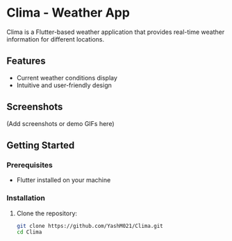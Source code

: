 # Clima - Weather App

Clima is a Flutter-based weather application that provides real-time weather information for different locations.

## Features

- Current weather conditions display
- Intuitive and user-friendly design

## Screenshots

(Add screenshots or demo GIFs here)

## Getting Started

### Prerequisites

- Flutter installed on your machine

### Installation

1. Clone the repository:

   ```bash
   git clone https://github.com/YashM021/Clima.git
   cd Clima

